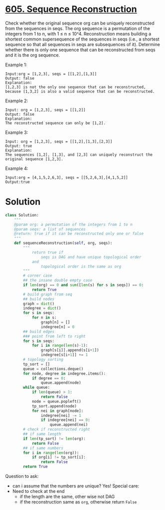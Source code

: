 # [605. Sequence Reconstruction](https://www.lintcode.com/problem/sequence-reconstruction/description)
Check whether the original sequence org can be uniquely reconstructed from the sequences in seqs. The org sequence is a permutation of the integers from 1 to n, with 1 ≤ n ≤ 10^4. Reconstruction means building a shortest common supersequence of the sequences in seqs (i.e., a shortest sequence so that all sequences in seqs are subsequences of it). Determine whether there is only one sequence that can be reconstructed from seqs and it is the org sequence.

Example 1:
```
Input:org = [1,2,3], seqs = [[1,2],[1,3]]
Output: false
Explanation:
[1,2,3] is not the only one sequence that can be reconstructed, because [1,3,2] is also a valid sequence that can be reconstructed.
```
Example 2:
```
Input: org = [1,2,3], seqs = [[1,2]]
Output: false
Explanation:
The reconstructed sequence can only be [1,2].
```
Example 3:
```
Input: org = [1,2,3], seqs = [[1,2],[1,3],[2,3]]
Output: true
Explanation:
The sequences [1,2], [1,3], and [2,3] can uniquely reconstruct the original sequence [1,2,3].
```
Example 4:
```
Input:org = [4,1,5,2,6,3], seqs = [[5,2,6,3],[4,1,5,2]]
Output:true
```

# Solution
```python
class Solution:
    """
    @param org: a permutation of the integers from 1 to n
    @param seqs: a list of sequences
    @return: true if it can be reconstructed only one or false
    """
    def sequenceReconstruction(self, org, seqs):
        """
            return true if
                seqs is DAG and have unique topological order
            and
                topological order is the same as org
        """
        # corner case
        ## the insane double empty case
        if len(org) == 0 and sum([len(s) for s in seqs]) == 0:
            return True
        # build graph from seq
        ## build nodes
        graph = dict()
        indegree = dict()
        for s in seqs:
            for n in s:
                graph[n] = []
                indegree[n] = 0
        ## build edges
        ### point from left to right
        for s in seqs:
            for i in range(len(s)-1):
                graph[s[i]].append(s[i+1])
                indegree[s[i+1]] += 1
        # topology sorting
        tp_sort = []
        queue = collections.deque()
        for node, degree in indegree.items():
            if degree == 0:
                queue.append(node)
        while queue:
            if len(queue) > 1:
                return False
            node = queue.popleft()
            tp_sort.append(node)
            for nei in graph[node]:
                indegree[nei] -= 1
                if indegree[nei] == 0:
                    queue.append(nei)
        # check if reconstructed right
        ## if same length
        if len(tp_sort) != len(org):
            return False
        ## if same numbers
        for i in range(len(org)):
            if org[i] != tp_sort[i]:
                return False
        return True
```
        
Question to ask: 
- can i assume that the numbers are unique? Yes!
Special care:
- Need to check at the end
    - if the length are the same, other wise not DAG
    - if the reconstruction same as ```org```, otherwise return ```False```